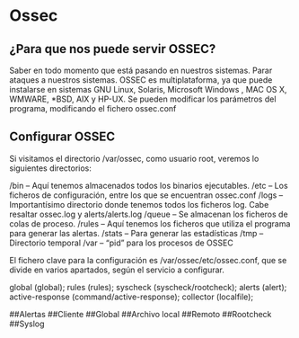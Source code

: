 # Ossec
## ¿Para que nos puede servir OSSEC?
Saber en todo momento que está pasando en nuestros sistemas.
Parar ataques a nuestros sistemas.
OSSEC es multiplataforma, ya que puede instalarse en sistemas GNU Linux, 
Solaris, Microsoft Windows , MAC OS X, WMWARE, *BSD, AIX y HP-UX. 
Se pueden modificar los parámetros del programa, modificando el fichero ossec.conf

## Configurar OSSEC
Si visitamos el directorio /var/ossec, como usuario root, veremos lo siguientes directorios:

/bin – Aquí tenemos almacenados todos los binarios ejecutables.
/etc – Los ficheros de configuración, entre los que se encuentran  ossec.conf
/logs – Importantísimo directorio donde tenemos todos los ficheros log. Cabe resaltar ossec.log y alerts/alerts.log
/queue –  Se almacenan los ficheros de colas de proceso.
/rules – Aquí tenemos los ficheros  que utiliza el programa para generar las alertas.
/stats – Para generar las estadísticas
/tmp – Directorio temporal
/var – “pid” para los procesos de OSSEC

El fichero clave para la configuración es /var/ossec/etc/ossec.conf, que se divide en varios apartados, 
según el servicio a configurar.

global (global);
rules (rules);
syscheck (syscheck/rootcheck);
alerts (alert);
active-response (command/active-response);
collector (localfile);

##Alertas 
##Cliente
##Global
##Archivo local
##Remoto
##Rootcheck
##Syslog

